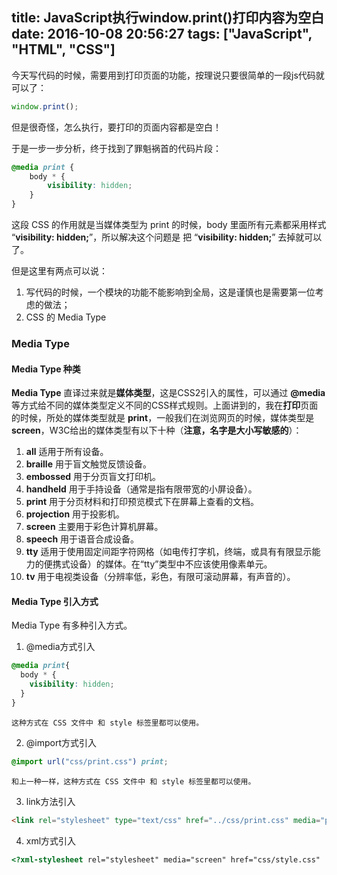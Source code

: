 title: JavaScript执行window.print()打印内容为空白
date: 2016-10-08 20:56:27
tags: ["JavaScript", "HTML", "CSS"]
---
今天写代码的时候，需要用到打印页面的功能，按理说只要很简单的一段js代码就可以了：

``` javascript
window.print();
```

但是很奇怪，怎么执行，要打印的页面内容都是空白！

于是一步一步分析，终于找到了罪魁祸首的代码片段：

``` css
@media print {
    body * {
        visibility: hidden;
    }
}
```

这段 CSS 的作用就是当媒体类型为 print 的时候，body 里面所有元素都采用样式 “**visibility: hidden;**”，所以解决这个问题是
把 “**visibility: hidden;**” 去掉就可以了。

但是这里有两点可以说：

1. 写代码的时候，一个模块的功能不能影响到全局，这是谨慎也是需要第一位考虑的做法；
2. CSS 的 Media Type

### Media Type

#### Media Type 种类

**Media Type** 直译过来就是**媒体类型**，这是CSS2引入的属性，可以通过 **@media** 等方式给不同的媒体类型定义不同的CSS样式规则。上面讲到的，我在**打印**页面的时候，所处的媒体类型就是 **print**，一般我们在浏览网页的时候，媒体类型是 **screen**，W3C给出的媒体类型有以下十种（**注意，名字是大小写敏感的**）：

1. **all**
适用于所有设备。
2. **braille**
用于盲文触觉反馈设备。
3. **embossed**
用于分页盲文打印机。
4. **handheld**
用于手持设备（通常是指有限带宽的小屏设备）。
5. **print**
用于分页材料和打印预览模式下在屏幕上查看的文档。
6. **projection**
用于投影机。
7. **screen**
主要用于彩色计算机屏幕。
8. **speech**
用于语音合成设备。
9. **tty**
适用于使用固定间距字符网格（如电传打字机，终端，或具有有限显示能力的便携式设备）的媒体。在“tty”类型中不应该使用像素单元。
10. **tv**
用于电视类设备（分辨率低，彩色，有限可滚动屏幕，有声音的）。

#### Media Type 引入方式

Media Type 有多种引入方式。

1. @media方式引入
``` css
@media print{
  body * {
    visibility: hidden;
  }
}
```
	这种方式在 CSS 文件中 和 style 标签里都可以使用。
	
2. @import方式引入
``` css
@import url("css/print.css") print;
```
	和上一种一样，这种方式在 CSS 文件中 和 style 标签里都可以使用。

3. link方法引入
``` html
<link rel="stylesheet" type="text/css" href="../css/print.css" media="print" />
```

4. xml方式引入
``` html
<?xml-stylesheet rel="stylesheet" media="screen" href="css/style.css" ？>
```
